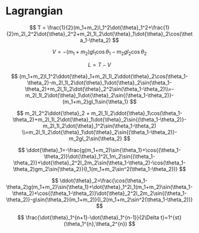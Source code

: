 # Lagrangian
$$
T = \frac{1}{2}(m_1+m_2)l_1^2\dot{\theta}_1^2+\frac{1}{2}m_2l_2^2\dot{\theta}_2^2+m_2l_1l_2\dot{\theta}_1\dot{\theta}_2\cos(\theta_1-\theta_2)
$$

$$
V = -(m_1+m_2)gl_1\cos{\theta_1}-m_2gl_2\cos{\theta_2}
$$

$$
L = T-V
$$

$$
(m_1+m_2)l_1^2\ddot{\theta}_1+m_2l_1l_2\ddot{\theta}_2\cos(\theta_1-\theta_2)-m_2l_1l_2\dot{\theta}_1\dot{\theta}_2\sin(\theta_1-\theta_2)+m_2l_1l_2\dot{\theta}_2^2\sin(\theta_1-\theta_2)\\=-m_2l_1l_2\dot{\theta}_1\dot{\theta}_2\sin{(\theta_1-\theta_2)}-(m_1+m_2)gl_1\sin{\theta_1}
$$

$$
m_2l_2^2\ddot{\theta}_2 + m_2l_1l_2\ddot{\theta}_1\cos(\theta_1-\theta_2)+m_2l_1l_2\dot{\theta}_1\dot{\theta}_2\sin{(\theta_1-\theta_2)}-m_2l_1l_2\dot{\theta}_1^2\sin(\theta_1-\theta_2)
\\=m_2l_1l_2\dot{\theta}_1\dot{\theta}_2\sin{(\theta_1-\theta_2)}-m_2gl_2\sin{\theta_2}
$$

$$
\ddot{\theta}_1=-\frac{g(m_1+m_2)\sin{\theta_1}+\cos{(\theta_1-\theta_2)}\dot{\theta}_1^2l_1m_2\sin{(\theta_1-\theta_2)}+\dot{\theta}_2^2l_2m_2\sin(\theta_1-\theta_2)-\cos(\theta_1-\theta_2)gm_2\sin{\theta_2}}{l_1(m_1+m_2\sin^2(\theta_1-\theta_2))}
$$

$$
\ddot{\theta}_2=\frac{\cos(\theta_1-\theta_2)g(m_1+m_2)\sin{\theta_1}+\dot{\theta}_1^2l_1(m_1+m_2)\sin(\theta_1-\theta_2)+\cos{(\theta_1-\theta_2)}\dot{\theta}_2^2l_2m_2\sin{(\theta_1-\theta_2)}-g\sin{\theta_2}(m_1+m_2)}{l_2(m_1+m_2\sin^2(\theta_1-\theta_2))}
$$

$$
\frac{\dot{\theta}_1^{n+1}-\dot{\theta}_1^{n-1}}{2\Delta t}=1^{st}(\theta_1^{n},\theta_2^{n})
$$